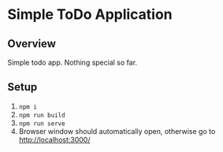 # Simple ToDo Application

## Overview
Simple todo app. Nothing special so far.

## Setup
1. `npm i`
2. `npm run build`
3. `npm run serve`
4. Browser window should automatically open, otherwise go to [http://localhost:3000/](http://localhost:3000/)
